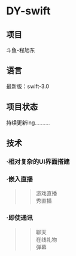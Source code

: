 # DY-swift

##  项目             
斗鱼-程旭东         

##  语言      
最新版：swift-3.0 

##  项目状态        
持续更新ing..........          

##  技术
###  ·相对复杂的UI界面搭建        

###  ·嵌入直播
>>游戏直播        
>>秀直播        

###  ·即使通讯
>>聊天      
>>在线礼物        
>>弹幕
 
